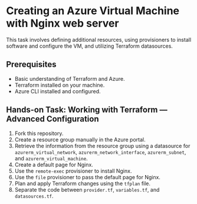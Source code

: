 # Creating an Azure Virtual Machine with Nginx web server

This task involves defining additional resources, using provisioners to install software and configure the VM, and utilizing Terraform datasources.

## Prerequisites

- Basic understanding of Terraform and Azure.
- Terraform installed on your machine.
- Azure CLI installed and configured.

## Hands-on Task: Working with Terraform — Advanced Configuration

1. Fork this repository.
2. Create a resource group manually in the Azure portal.
3. Retrieve the information from the resource group using a datasource for `azurerm_virtual_network`, `azurerm_network_interface`, `azurerm_subnet`, and `azurerm_virtual_machine`.
4. Create a default page for Nginx.
5. Use the `remote-exec` provisioner to install Nginx.
6. Use the `file` provisioner to pass the default page for Nginx.
7. Plan and apply Terraform changes using the `tfplan` file.
8. Separate the code between `provider.tf`, `variables.tf`, and `datasources.tf`.
